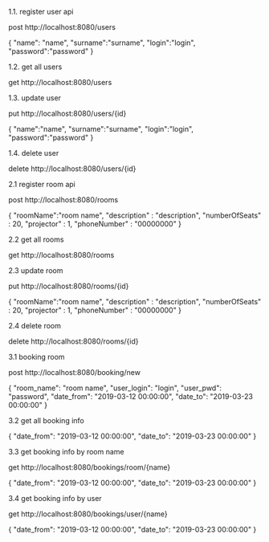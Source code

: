 1.1. register user api

post http://localhost:8080/users

{
	"name": "name",
	"surname":"surname",
	"login":"login",
	"password":"password"
}

1.2. get all users

get http://localhost:8080/users

1.3. update user

put http://localhost:8080/users/{id}

{
	"name":"name",
	"surname":"surname",
	"login":"login",
	"password":"password"
}

1.4. delete user

delete http://localhost:8080/users/{id}

2.1 register room api

post http://localhost:8080/rooms

{
	"roomName":"room name",
	"description" : "description",
	"numberOfSeats" : 20,
	"projector" : 1,
	"phoneNumber" : "00000000"
}

2.2 get all rooms

get http://localhost:8080/rooms

2.3 update room

put http://localhost:8080/rooms/{id}

{
	"roomName":"room name",
	"description" : "description",
	"numberOfSeats" : 20,
	"projector" : 1,
	"phoneNumber" : "00000000"
}

2.4 delete room

delete http://localhost:8080/rooms/{id}

3.1 booking room

post http://localhost:8080/booking/new

{
    "room_name": "room name",
    "user_login": "login",
    "user_pwd": "password",
    "date_from": "2019-03-12 00:00:00",
    "date_to": "2019-03-23 00:00:00"
}

3.2 get all booking info



{
    "date_from": "2019-03-12 00:00:00",
    "date_to": "2019-03-23 00:00:00"
}

3.3 get booking info by room name

get http://localhost:8080/bookings/room/{name}

{
    "date_from": "2019-03-12 00:00:00",
    "date_to": "2019-03-23 00:00:00"
}

3.4 get booking info by user

get http://localhost:8080/bookings/user/{name}

{
    "date_from": "2019-03-12 00:00:00",
    "date_to": "2019-03-23 00:00:00"
}

